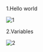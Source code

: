 1.Hello world

![1](https://github.com/user-attachments/assets/83d8012e-76c4-4135-a171-b34074b7e5b2)

2.Variables

![2](https://github.com/user-attachments/assets/895a6507-0267-421e-a16d-2120fdd71412)









